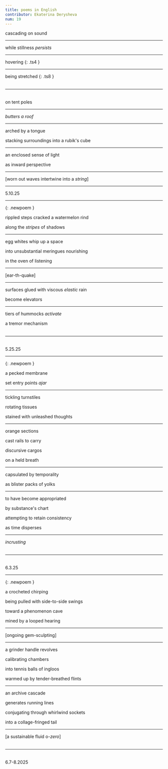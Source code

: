 ```yaml
---
title: poems in English
contributor: Ekaterina Derysheva
num: 19
---
```


cascading on sound

---

while stillness *persists*

---

hovering
{: .ts4 }

---

being stretched
{: .ts8 }

<hr style="margin: 2rem 0;" />

on tent poles

---

*butters a roof*

---

arched by a tongue

stacking surroundings into a rubik's cube

---

an enclosed sense of light

as inward perspective

---

[worn out waves intertwine into a *string*]

---

5.10.25

---
{: .newpoem }

rippled steps cracked a watermelon rind

along the *stripes* of shadows

---

egg whites whip up a space

into unsubstantial meringues nourishing

in the oven of listening

---

[ear-th-quake]

---

surfaces glued with viscous *elastic* rain

become elevators

---

tiers of hummocks *activate*

a tremor mechanism

<hr style="margin: 2rem 0;" />

5.25.25

---
{: .newpoem }

a pecked membrane

set entry points *ajar*

---

tickling turnstiles

rotating tissues

stained with unleashed thoughts

---

orange sections

cast rails to carry

discursive cargos

on a held breath

---

capsulated by temporality

as blister packs of yolks

---

to have become appropriated

by substance's chart

attempting to retain consistency

as time disperses

---

*incrusting*

<hr style="margin: 2rem 0;" />

6.3.25

---
{: .newpoem }

a crocheted chirping

being pulled with side-to-side swings

toward a phenomenon cave

mined by a looped hearing

---

[ongoing gem-sculpting]

---

a grinder handle revolves

calibrating chambers

into tennis balls of ingloos

warmed up by tender-breathed flints

---

an archive cascade

generates running lines

conjugating through whirlwind sockets

into a collage-fringed tail

---

[a sustainable fluid o-*zero*]

<hr style="margin: 2rem 0;" />

6.7-8.2025

